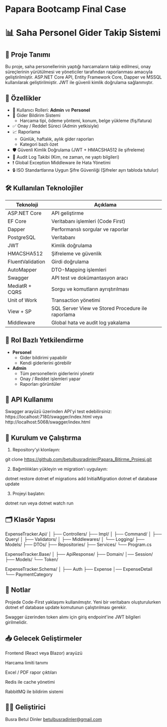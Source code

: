 # Papara Bootcamp Final Case
# 📊 Saha Personel Gider Takip Sistemi

## 🧾 Proje Tanımı

Bu proje, saha personellerinin yaptığı harcamaların takip edilmesi, onay süreçlerinin yürütülmesi ve yöneticiler tarafından raporlanması amacıyla geliştirilmiştir. ASP.NET Core API, Entity Framework Core, Dapper ve MSSQL kullanılarak geliştirilmiştir. JWT ile güvenli kimlik doğrulama sağlanmıştır.

## 🧩 Özellikler

- 👤 Kullanıcı Rolleri: **Admin** ve **Personel**
- 📝 Gider Bildirim Sistemi
  - Harcama tipi, ödeme yöntemi, konum, belge yükleme (fiş/fatura)
- ✅ Onay / Reddet Süreci (Admin yetkisiyle)
- 📈 Raporlama
  - Günlük, haftalık, aylık gider raporları
  - Kategori bazlı özet
- 🛡️ Güvenli Kimlik Doğrulama (JWT + HMACSHA512 ile şifreleme)
- 🧾 Audit Log Takibi (Kim, ne zaman, ne yaptı bilgileri)
- ❗ Global Exception Middleware ile Hata Yönetimi
- 🔒 ISO Standartlarına Uygun Şifre Güvenliği (Şifreler ayrı tabloda tutulur)

## 🛠️ Kullanılan Teknolojiler

| Teknoloji        | Açıklama                                 |
|------------------|-------------------------------------------|
| ASP.NET Core     | API geliştirme                            |
| EF Core          | Veritabanı işlemleri (Code First)         |
| Dapper           | Performanslı sorgular ve raporlar         |
| PostgreSQL       | Veritabanı                                |
| JWT              | Kimlik doğrulama                          |
| HMACSHA512       | Şifreleme ve güvenlik                     |
| FluentValidation | Girdi doğrulama                           |
| AutoMapper       | DTO-Mapping işlemleri                     |
| Swagger          | API test ve dokümantasyon aracı           |
| MediatR + CQRS   | Sorgu ve komutların ayrıştırılması        |
| Unit of Work     | Transaction yönetimi                      |
| View + SP        | SQL Server View ve Stored Procedure ile raporlama |
| Middleware       | Global hata ve audit log yakalama         |

## 🔐 Rol Bazlı Yetkilendirme

- **Personel**
  - Gider bildirimi yapabilir
  - Kendi giderlerini görebilir
- **Admin**
  - Tüm personellerin giderlerini yönetir
  - Onay / Reddet işlemleri yapar
  - Raporları görüntüler

## 📄 API Kullanımı

Swagger arayüzü üzerinden API'yi test edebilirsiniz:
https://localhost:7180/swagger/index.html
veya 
http://localhost:5068/swagger/index.html

## 🧪 Kurulum ve Çalıştırma

1. Repository'yi klonlayın:

git clone https://github.com/betulbusradinler/Papara_Bitirme_Projesi.git

2. Bağımlılıkları yükleyin ve migration'ı uygulayın:

dotnet restore
dotnet ef migrations add InitialMigration
dotnet ef database update

3. Projeyi başlatın:

dotnet run 
veya 
dotnet watch run
## 🗂️ Klasör Yapısı

ExpenseTracker.Api/
│
├── Controllers/
├── Impl/
│   ├── Command/
│   ├── Query/
│   ├── Validators/
│   ├── Middlewares/
│   └── Logging/
├── Models/
├── DTOs/
├── Repositories/
├── Services/
└── Program.cs

ExpenseTracker.Base/
│
├── ApiResponse/
├── Domain/
│── Session/
├── Models/
└── Token/

ExpenseTracker.Schema/
│
├── Auth
├── Expense
│── ExpenseDetail
└── PaymentCategory

## 📌 Notlar
Projede Code-First yaklaşımı kullanılmıştır. Yeni bir veritabanı oluşturulurken dotnet ef database update komutunun çalıştırılması gerekir.

Swagger üzerinden token alımı için giriş endpoint'ine JWT bilgileri girilmelidir.

## 📥 Gelecek Geliştirmeler
Frontend (React veya Blazor) arayüzü

Harcama limiti tanımı

Excel / PDF rapor çıktıları

Redis ile cache yönetimi

RabbitMQ ile bildirim sistemi

## 🧑‍💻 Geliştirici
Busra Betul Dinler
betulbusradinler@gmail.com
